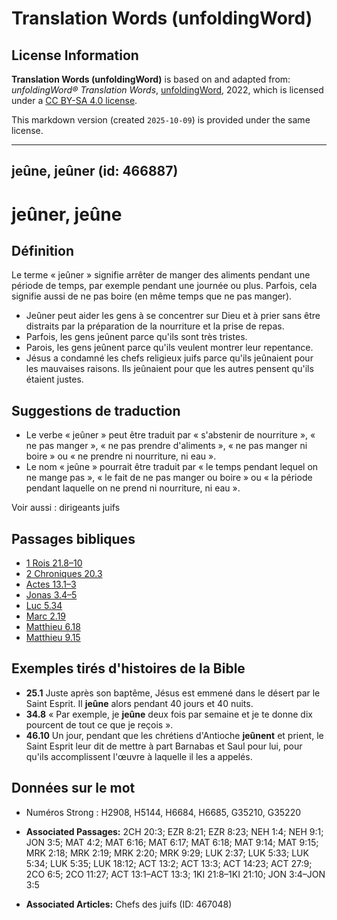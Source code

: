 # Translation Words (unfoldingWord)

## License Information

**Translation Words (unfoldingWord)** is based on and adapted from: _unfoldingWord® Translation Words_, [unfoldingWord](https://unfoldingword.org/utw), 2022, which is licensed under a [CC BY-SA 4.0 license](https://creativecommons.org/licenses/by-sa/4.0/legalcode.en).

This markdown version (created `2025-10-09`) is provided under the same license.



--------------------------------

## jeûne, jeûner (id: 466887)

jeûner, jeûne
=============

Définition
----------

Le terme « jeûner » signifie arrêter de manger des aliments pendant une période de temps, par exemple pendant une journée ou plus. Parfois, cela signifie aussi de ne pas boire (en même temps que ne pas manger).

* Jeûner peut aider les gens à se concentrer sur Dieu et à prier sans être distraits par la préparation de la nourriture et la prise de repas.
* Parfois, les gens jeûnent parce qu'ils sont très tristes.
* Parois, les gens jeûnent parce qu'ils veulent montrer leur repentance.
* Jésus a condamné les chefs religieux juifs parce qu'ils jeûnaient pour les mauvaises raisons. Ils jeûnaient pour que les autres pensent qu'ils étaient justes.

Suggestions de traduction
-------------------------

* Le verbe « jeûner » peut être traduit par « s'abstenir de nourriture », « ne pas manger », « ne pas prendre d'aliments », « ne pas manger ni boire » ou « ne prendre ni nourriture, ni eau ».
* Le nom « jeûne » pourrait être traduit par « le temps pendant lequel on ne mange pas », « le fait de ne pas manger ou boire » ou « la période pendant laquelle on ne prend ni nourriture, ni eau ».

Voir aussi : dirigeants juifs

Passages bibliques
------------------

* [1 Rois 21\.8–10](https://ref.ly/1Kgs21:8-1Kgs21:10)
* [2 Chroniques 20\.3](https://ref.ly/2Chr20:3)
* [Actes 13\.1–3](https://ref.ly/Acts13:1-Acts13:3)
* [Jonas 3\.4–5](https://ref.ly/Jonah3:4-Jonah3:5)
* [Luc 5\.34](https://ref.ly/Luke5:34)
* [Marc 2\.19](https://ref.ly/Mark2:19)
* [Matthieu 6\.18](https://ref.ly/Matt6:18)
* [Matthieu 9\.15](https://ref.ly/Matt9:15)

Exemples tirés d'histoires de la Bible
--------------------------------------

* **25\.1** Juste après son baptême, Jésus est emmené dans le désert par le Saint Esprit. Il **jeûne** alors pendant 40 jours et 40 nuits.
* **34\.8** « Par exemple, je **jeûne** deux fois par semaine et je te donne dix pourcent de tout ce que je reçois ».
* **46\.10** Un jour, pendant que les chrétiens d'Antioche **jeûnent** et prient, le Saint Esprit leur dit de mettre à part Barnabas et Saul pour lui, pour qu'ils accomplissent l'œuvre à laquelle il les a appelés.

Données sur le mot
------------------

* Numéros Strong : H2908, H5144, H6684, H6685, G35210, G35220

* **Associated Passages:** 2CH 20:3; EZR 8:21; EZR 8:23; NEH 1:4; NEH 9:1; JON 3:5; MAT 4:2; MAT 6:16; MAT 6:17; MAT 6:18; MAT 9:14; MAT 9:15; MRK 2:18; MRK 2:19; MRK 2:20; MRK 9:29; LUK 2:37; LUK 5:33; LUK 5:34; LUK 5:35; LUK 18:12; ACT 13:2; ACT 13:3; ACT 14:23; ACT 27:9; 2CO 6:5; 2CO 11:27; ACT 13:1–ACT 13:3; 1KI 21:8–1KI 21:10; JON 3:4–JON 3:5
* **Associated Articles:** Chefs des juifs (ID: 467048)

